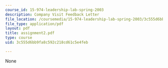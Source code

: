 ```yaml
---
course_id: 15-974-leadership-lab-spring-2003
description: Company Visit Feedback Letter
file_location: /coursemedia/15-974-leadership-lab-spring-2003/3c555d6bb9fa8c592c218cd61c5e4feb_assignment2.pdf
file_type: application/pdf
layout: pdf
title: assignment2.pdf
type: course
uid: 3c555d6bb9fa8c592c218cd61c5e4feb

---
```

None